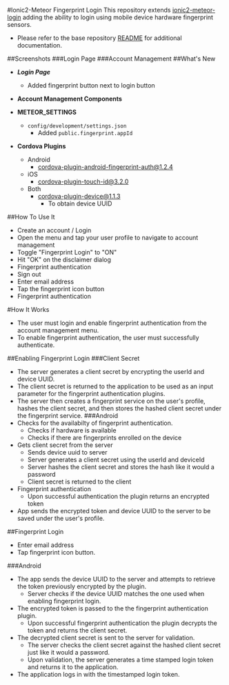 #Ionic2-Meteor Fingerprint Login
This repository extends [ionic2-meteor-login](https://github.com/mjwheatley/ionic2-meteor-login) adding the ability to login using mobile device hardware fingerprint sensors.

* Please refer to the base repository [README](https://github.com/mjwheatley/ionic2-meteor-boilerplate/blob/master/README.md) for additional documentation.

##Screenshots
###Login Page
###Account Management
##What's New
* ***Login Page***
    * Added fingerprint button next to login button
* **Account Management Components**

* **METEOR_SETTINGS**
    * `config/development/settings.json`
        * Added `public.fingerprint.appId`
* **Cordova Plugins**
    * Android
        * cordova-plugin-android-fingerprint-auth@1.2.4
    * iOS
        * cordova-plugin-touch-id@3.2.0
    * Both
        *  cordova-plugin-device@1.1.3
            * To obtain device UUID

##How To Use It
* Create an account / Login
* Open the menu and tap your user profile to navigate to account management
* Toggle "Fingerprint Login" to "ON"
* Hit "OK" on the disclaimer dialog
* Fingerprint authentication
* Sign out
* Enter email address
* Tap the fingerprint icon button
* Fingerprint authentication

#How It Works
* The user must login and enable fingerprint authentication from the account management menu.
* To enable fingerprint authentication, the user must successfully authenticate.

##Enabling Fingerprint Login
###Client Secret
* The server generates a client secret by encrypting the userId and device UUID.
* The client secret is returned to the application to be used as an input parameter for the fingerprint authentication plugins.
* The server then creates a fingerprint service on the user's profile, hashes the client secret, and then stores the hashed client secret under the fingerprint service.
###Android
* Checks for the availabilty of fingerprint authentication.
    * Checks if hardware is available
    * Checks if there are fingerprints enrolled on the device
* Gets client secret from the server
    * Sends device uuid to server
    * Server generates a client secret using the userId and deviceId
    * Server hashes the client secret and stores the hash like it would a password
    * Client secret is returned to the client
* Fingerprint authentication
    * Upon successful authentication the plugin returns an encrypted token
* App sends the encrypted token and device UUID to the server to be saved under the user's profile.

##Fingerprint Login
* Enter email address
* Tap fingerprint icon button.

###Android
* The app sends the device UUID to the server and attempts to retrieve the token previously encrypted by the plugin.
    *  Server checks if the device UUID matches the one used when enabling fingerprint login.
* The encrypted token is passed to the the fingerprint authentication plugin.
    * Upon successful fingerprint authentication the plugin decrypts the token and returns the client secret.
* The decrypted client secret is sent to the server for validation.
    * The server checks the client secret against the hashed client secret just like it would a password.
    * Upon validation, the server generates a time stamped login token and returns it to the application.
* The application logs in with the timestamped login token.